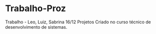 # Trabalho-Proz
Trabalho - Leo, Luiz, Sabrina 16/12
Projetos Criado no curso técnico de desenvolvimento de sistemas.
